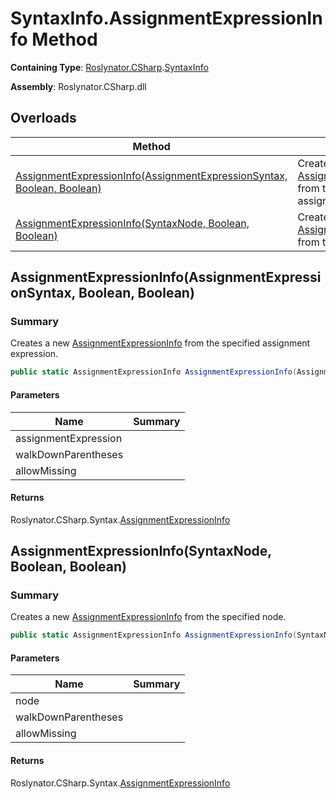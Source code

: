 # SyntaxInfo\.AssignmentExpressionInfo Method

**Containing Type**: [Roslynator.CSharp](../../README.md)\.[SyntaxInfo](../README.md)

**Assembly**: Roslynator\.CSharp\.dll

## Overloads

| Method | Summary |
| ------ | ------- |
| [AssignmentExpressionInfo(AssignmentExpressionSyntax, Boolean, Boolean)](#Roslynator_CSharp_SyntaxInfo_AssignmentExpressionInfo_Microsoft_CodeAnalysis_CSharp_Syntax_AssignmentExpressionSyntax_System_Boolean_System_Boolean_) | Creates a new [AssignmentExpressionInfo](../../Syntax/AssignmentExpressionInfo/README.md) from the specified assignment expression\. |
| [AssignmentExpressionInfo(SyntaxNode, Boolean, Boolean)](#Roslynator_CSharp_SyntaxInfo_AssignmentExpressionInfo_Microsoft_CodeAnalysis_SyntaxNode_System_Boolean_System_Boolean_) | Creates a new [AssignmentExpressionInfo](../../Syntax/AssignmentExpressionInfo/README.md) from the specified node\. |

## AssignmentExpressionInfo\(AssignmentExpressionSyntax, Boolean, Boolean\)<a name="Roslynator_CSharp_SyntaxInfo_AssignmentExpressionInfo_Microsoft_CodeAnalysis_CSharp_Syntax_AssignmentExpressionSyntax_System_Boolean_System_Boolean_"></a>

### Summary

Creates a new [AssignmentExpressionInfo](../../Syntax/AssignmentExpressionInfo/README.md) from the specified assignment expression\.

```csharp
public static AssignmentExpressionInfo AssignmentExpressionInfo(AssignmentExpressionSyntax assignmentExpression, bool walkDownParentheses = true, bool allowMissing = false)
```

#### Parameters

| Name | Summary |
| ---- | ------- |
| assignmentExpression | |
| walkDownParentheses | |
| allowMissing | |

#### Returns

Roslynator\.CSharp\.Syntax\.[AssignmentExpressionInfo](../../Syntax/AssignmentExpressionInfo/README.md)

## AssignmentExpressionInfo\(SyntaxNode, Boolean, Boolean\)<a name="Roslynator_CSharp_SyntaxInfo_AssignmentExpressionInfo_Microsoft_CodeAnalysis_SyntaxNode_System_Boolean_System_Boolean_"></a>

### Summary

Creates a new [AssignmentExpressionInfo](../../Syntax/AssignmentExpressionInfo/README.md) from the specified node\.

```csharp
public static AssignmentExpressionInfo AssignmentExpressionInfo(SyntaxNode node, bool walkDownParentheses = true, bool allowMissing = false)
```

#### Parameters

| Name | Summary |
| ---- | ------- |
| node | |
| walkDownParentheses | |
| allowMissing | |

#### Returns

Roslynator\.CSharp\.Syntax\.[AssignmentExpressionInfo](../../Syntax/AssignmentExpressionInfo/README.md)

